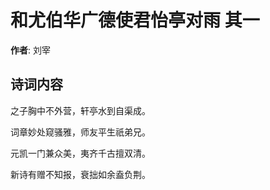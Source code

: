 # 和尤伯华广德使君怡亭对雨  其一

**作者**: 刘宰

## 诗词内容

之子胸中不外营，轩亭水到自渠成。

词章妙处窥骚雅，师友平生祇弟兄。

元凯一门兼众美，夷齐千古擅双清。

新诗有赠不知报，衰拙如余盍负荆。

